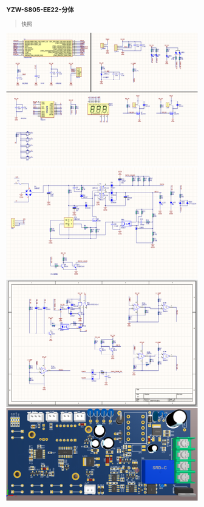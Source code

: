 ### YZW-S805-EE22-分体
> 快照

![图](./IMG/2024-06-11_14-06-18.png)
![图](./IMG/2024-06-11_14-05-57.png)
![图](./IMG/2024-06-11_14-05-36.png)
![图](./IMG/2024-06-11_14-05-08.png)